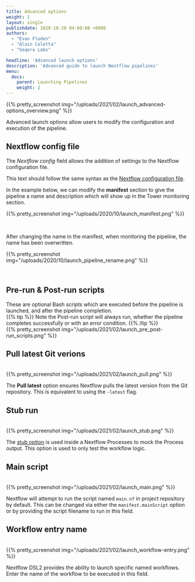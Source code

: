 ```yaml
---
title: Advanced options
weight: 1
layout: single
publishdate: 2020-10-20 04:00:00 +0000
authors:
  - "Evan Floden"
  - "Alain Coletta"
  - "Seqera Labs"

headline: 'Advanced launch options'
description: 'Advanced guide to launch Nextflow pipelines'
menu:
  docs:
    parent: Launching Pipelines
    weight: 2
---
```

{{% pretty_screenshot img="/uploads/2021/02/launch_advanced-options_overview.png" %}}

Advanced launch options allow users to modify the configuration and execution of the pipeline.


## Nextflow config file
The *Nextflow config* field allows the addition of settings to the Nextflow configuration file.

This text should follow the same syntax as the [Nextflow configuration file](https://www.nextflow.io/docs/latest/config.html?highlight=profiles#config-syntax).

In the example below, we can modify the **manifest** section to give the pipeline a name and description which will show up in the Tower monitoring section.

{{% pretty_screenshot img="/uploads/2020/10/launch_manifest.png" %}}

<br>

After changing the name in the manifest, when monitoring the pipeline, the name has been overwritten.

{{% pretty_screenshot img="/uploads/2020/10/launch_pipeline_rename.png" %}}

<br>

## Pre-run & Post-run scripts
These are optional Bash scripts which are executed before the pipeline is launched, and after the pipeline completion.
<br>
{{% tip %}}
Note the Post-run script will always run, whether the pipeline completes successfully or with an error condition. 
{{% /tip %}}
<br>
{{% pretty_screenshot img="/uploads/2021/02/launch_pre_post-run_scripts.png" %}}

## Pull latest Git verions
<br>
{{% pretty_screenshot img="/uploads/2021/02/launch_pull.png" %}}

The **Pull latest** option ensures Nextflow pulls the latest version from the Git repository. This is equivalent to using the `-latest` flag.

## Stub run
<br>
{{% pretty_screenshot img="/uploads/2021/02/launch_stub.png" %}}

The [stub option](https://nextflow.io/docs/edge/process.html#stub) is used inside a Nextflow Processes to mock the Process output. This option is used to only test the workflow logic.

## Main script 
<br>
{{% pretty_screenshot img="/uploads/2021/02/launch_main.png" %}}

Nextflow will attempt to run the script named `main.nf` in project repository by default. This can be changed via either the `manifest.mainScript` option or by providing the script filename to run in this field.

## Workflow entry name
<br>
{{% pretty_screenshot img="/uploads/2021/02/launch_workflow-entry.png" %}}

Nextflow DSL2 provides the ability to launch specific named workflows. Enter the name of the workflow to be executed in this field.
